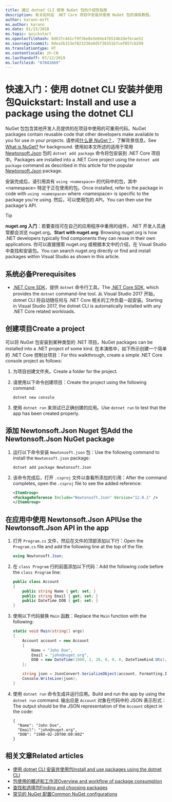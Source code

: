 ```yaml
---
title: 通过 dotnet CLI 使用 NuGet 包的介绍性指南
description: 有关如何在 .NET Core 项目中安装并使用 NuGet 包的演练教程。
author: karann-msft
ms.author: karann
ms.date: 01/23/2018
ms.topic: quickstart
ms.openlocfilehash: 0d637c441cf9f36e8e3e04e47b524b2defecae52
ms.sourcegitcommit: 0dea3b153ef823230a9d5f38351b7cef057cb299
ms.translationtype: HT
ms.contentlocale: zh-CN
ms.lasthandoff: 07/12/2019
ms.locfileid: "67841669"
---
```

# <a name="quickstart-install-and-use-a-package-using-the-dotnet-cli"></a><span data-ttu-id="1416d-103">快速入门：使用 dotnet CLI 安装并使用包</span><span class="sxs-lookup"><span data-stu-id="1416d-103">Quickstart: Install and use a package using the dotnet CLI</span></span>

<span data-ttu-id="1416d-104">NuGet 包包含其他开发人员提供的在项目中使用的可重用代码。</span><span class="sxs-lookup"><span data-stu-id="1416d-104">NuGet packages contain reusable code that other developers make available to you for use in your projects.</span></span> <span data-ttu-id="1416d-105">请参阅[什么是 NuGet？](../What-is-NuGet.md)，了解背景信息。</span><span class="sxs-lookup"><span data-stu-id="1416d-105">See [What is NuGet?](../What-is-NuGet.md) for background.</span></span> <span data-ttu-id="1416d-106">使用如本文所述的适用于常用 [Newtonsoft.Json](https://www.nuget.org/packages/Newtonsoft.Json/) 包的 `dotnet add package` 命令将包安装到 .NET Core 项目中。</span><span class="sxs-lookup"><span data-stu-id="1416d-106">Packages are installed into a .NET Core project using the `dotnet add package` command as described in this article for the popular [Newtonsoft.Json](https://www.nuget.org/packages/Newtonsoft.Json/) package.</span></span>

<span data-ttu-id="1416d-107">安装完成后，请引用具有 `using <namespace>` 的代码中的包，其中 \<namespace\> 特定于正在使用的包。</span><span class="sxs-lookup"><span data-stu-id="1416d-107">Once installed, refer to the package in code with `using <namespace>` where \<namespace\> is specific to the package you're using.</span></span> <span data-ttu-id="1416d-108">然后，可以使用包的 API。</span><span class="sxs-lookup"><span data-stu-id="1416d-108">You can then use the package's API.</span></span>

> [!Tip]
> <span data-ttu-id="1416d-109">**nuget.org 入门**：若要查找可在自己的应用程序中重用的组件，.NET 开发人员通常都会浏览 nuget.org。</span><span class="sxs-lookup"><span data-stu-id="1416d-109">**Start with nuget.org**: Browsing nuget.org is how .NET developers typically find components they can reuse in their own applications.</span></span> <span data-ttu-id="1416d-110">你可以直接搜索 nuget.org 或根据本文中的介绍，在 Visual Studio 中查找和安装包。</span><span class="sxs-lookup"><span data-stu-id="1416d-110">You can search nuget.org directly or find and install packages within Visual Studio as shown in this article.</span></span>

## <a name="prerequisites"></a><span data-ttu-id="1416d-111">系统必备</span><span class="sxs-lookup"><span data-stu-id="1416d-111">Prerequisites</span></span>

- <span data-ttu-id="1416d-112">[.NET Core SDK](https://www.microsoft.com/net/download/)，提供 `dotnet` 命令行工具。</span><span class="sxs-lookup"><span data-stu-id="1416d-112">The [.NET Core SDK](https://www.microsoft.com/net/download/), which provides the `dotnet` command-line tool.</span></span> <span data-ttu-id="1416d-113">从 Visual Studio 2017 开始，dotnet CLI 将自动随任何与 .NET Core 相关的工作负载一起安装。</span><span class="sxs-lookup"><span data-stu-id="1416d-113">Starting in Visual Studio 2017, the dotnet CLI is automatically installed with any .NET Core related workloads.</span></span>

## <a name="create-a-project"></a><span data-ttu-id="1416d-114">创建项目</span><span class="sxs-lookup"><span data-stu-id="1416d-114">Create a project</span></span>

<span data-ttu-id="1416d-115">可以将 NuGet 包安装到某种类型的 .NET 项目。</span><span class="sxs-lookup"><span data-stu-id="1416d-115">NuGet packages can be installed into a .NET project of some kind.</span></span> <span data-ttu-id="1416d-116">在本演练中，如下所示创建一个简单的 .NET Core 控制台项目：</span><span class="sxs-lookup"><span data-stu-id="1416d-116">For this walkthrough, create a simple .NET Core console project as follows:</span></span>

1. <span data-ttu-id="1416d-117">为项目创建文件夹。</span><span class="sxs-lookup"><span data-stu-id="1416d-117">Create a folder for the project.</span></span>

1. <span data-ttu-id="1416d-118">请使用以下命令创建项目：</span><span class="sxs-lookup"><span data-stu-id="1416d-118">Create the project using the following command:</span></span>

    ```cli
    dotnet new console
    ```

1. <span data-ttu-id="1416d-119">使用 `dotnet run` 来测试已正确创建的应用。</span><span class="sxs-lookup"><span data-stu-id="1416d-119">Use `dotnet run` to test that the app has been created properly.</span></span>

## <a name="add-the-newtonsoftjson-nuget-package"></a><span data-ttu-id="1416d-120">添加 Newtonsoft.Json Nuget 包</span><span class="sxs-lookup"><span data-stu-id="1416d-120">Add the Newtonsoft.Json NuGet package</span></span>

1. <span data-ttu-id="1416d-121">运行以下命令安装 `Newtonsoft.json` 包：</span><span class="sxs-lookup"><span data-stu-id="1416d-121">Use the following command to install the `Newtonsoft.json` package:</span></span>

    ```cli
    dotnet add package Newtonsoft.Json
    ```

2. <span data-ttu-id="1416d-122">该命令完成后，打开 `.csproj` 文件以查看所添加的引用：</span><span class="sxs-lookup"><span data-stu-id="1416d-122">After the command completes, open the `.csproj` file to see the added reference:</span></span>

    ```xml
   <ItemGroup>
    <PackageReference Include="Newtonsoft.Json" Version="12.0.1" />
   </ItemGroup>
    ```

## <a name="use-the-newtonsoftjson-api-in-the-app"></a><span data-ttu-id="1416d-123">在应用中使用 Newtonsoft.Json API</span><span class="sxs-lookup"><span data-stu-id="1416d-123">Use the Newtonsoft.Json API in the app</span></span>

1. <span data-ttu-id="1416d-124">打开 `Program.cs` 文件，然后在文件的顶部添加以下行：</span><span class="sxs-lookup"><span data-stu-id="1416d-124">Open the `Program.cs` file and add the following line at the top of the file:</span></span>

    ```cs
    using Newtonsoft.Json;
    ```

1. <span data-ttu-id="1416d-125">在 `class Program` 行的前面添加以下代码：</span><span class="sxs-lookup"><span data-stu-id="1416d-125">Add the following code before the `class Program` line:</span></span>

    ```cs
    public class Account
    {
        public string Name { get; set; }
        public string Email { get; set; }
        public DateTime DOB { get; set; }
    }
    ```

1. <span data-ttu-id="1416d-126">使用以下代码替换 `Main` 函数：</span><span class="sxs-lookup"><span data-stu-id="1416d-126">Replace the `Main` function with the following:</span></span>

    ```cs
    static void Main(string[] args)
    {
        Account account = new Account
        {
            Name = "John Doe",
            Email = "john@nuget.org",
            DOB = new DateTime(1980, 2, 20, 0, 0, 0, DateTimeKind.Utc),
        };

        string json = JsonConvert.SerializeObject(account, Formatting.Indented);
        Console.WriteLine(json);
    }
    ```

1. <span data-ttu-id="1416d-127">使用 `dotnet run` 命令生成并运行应用。</span><span class="sxs-lookup"><span data-stu-id="1416d-127">Build and run the app by using the `dotnet run` command.</span></span> <span data-ttu-id="1416d-128">输出应是 `Account` 对象在代码中的 JSON 表示形式：</span><span class="sxs-lookup"><span data-stu-id="1416d-128">The output should be the JSON representation of the `Account` object in the code:</span></span>

    ```output
    {
      "Name": "John Doe",
      "Email": "john@nuget.org",
      "DOB": "1980-02-20T00:00:00Z"
    }
    ```

## <a name="related-articles"></a><span data-ttu-id="1416d-129">相关文章</span><span class="sxs-lookup"><span data-stu-id="1416d-129">Related articles</span></span>

- [<span data-ttu-id="1416d-130">使用 dotnet CLI 安装并使用包</span><span class="sxs-lookup"><span data-stu-id="1416d-130">Install and use packages using the dotnet CLI</span></span>](../consume-packages/install-use-packages-dotnet-cli.md)
- [<span data-ttu-id="1416d-131">包使用的概述和工作流</span><span class="sxs-lookup"><span data-stu-id="1416d-131">Overview and workflow of package consumption</span></span>](../consume-packages/overview-and-workflow.md)
- [<span data-ttu-id="1416d-132">查找和选择包</span><span class="sxs-lookup"><span data-stu-id="1416d-132">Finding and choosing packages</span></span>](../consume-packages/finding-and-choosing-packages.md)
- [<span data-ttu-id="1416d-133">常见的 NuGet 配置</span><span class="sxs-lookup"><span data-stu-id="1416d-133">Common NuGet configurations</span></span>](../consume-packages/configuring-nuget-behavior.md)
